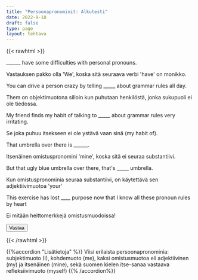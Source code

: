 ```yaml
---
title: "Persoonapronominit: Alkutesti"
date: 2022-9-18
draft: false
type: page
layout: tehtava
---
```


{{< rawhtml >}}
<link rel="stylesheet" type="text/css" href="/css/monivalinta2.css"/>
<body class="dark:bg-warmgray-900">
<div class="wrap">
  <div class="row">
  <section data-quiz-item>
    <div class="question">______ have some difficulties with personal pronouns.</div>
    <div class="choices" data-choices='["He","She", "We", "It"]'></div>
    <p class="info">Vastauksen pakko olla 'We', koska sitä seuraava verbi 'have' on monikko.</p>
  </section>
  <section data-quiz-item>
    <div class="question">You can drive a person crazy by telling _____ about grammar rules all day.</div>
    <div class="choices" data-choices='["him","her", "it", "them"]'></div>
    <p class="info">Them on objektimuotona silloin kun puhutaan henkilöstä, jonka sukupuoli ei ole tiedossa.</p>
   </section>
  </div>
  <div class="row">
  <section data-quiz-item>
    <div class="question">My friend finds my habit of talking to _____ about grammar rules very irritating.</div>
    <div class="choices" data-choices='["himself","herself", "themselves", "myself"]'></div>
    <p class="info">Se joka puhuu itsekseen ei ole ystävä vaan sinä (my habit of).</p>
  </section>
   <section data-quiz-item>
    <div class="question">That umbrella over there is ______.</div> 
    <div class="choices" data-choices='["my", "mine", "me", "I"]'></div>
    <p class="info">Itsenäinen omistuspronomini 'mine', koska sitä ei seuraa substantiivi.</p>
  </section>
  </div>
   <div class="row">
  <section data-quiz-item>
    <div class="question">But that ugly blue umbrella over there, that's _____ umbrella.</div>
    <div class="choices" data-choices='["your", "yours", "your&apos;s", "you"]'></div>
    <p class="info">Kun omistuspronominia seuraa substantiivi, on käytettävä sen adjektiivimuotoa 'your'</p>
  </section>
   <section data-quiz-item>
    <div class="question">This exercise has lost ____ purpose now that I know all these pronoun rules by heart</div>
    <div class="choices" data-choices='["their", "its", "it&apos;s", "their&apos;s"]'></div>
    <p class="info">Ei mitään heittomerkkejä omistusmuodoissa!</p>
  </section>
  </div>

</div>
  <div id="emc-score"></div>
  <div class="submit">
  <button id="emc-submit">Vastaa</button>
  </div>
 
 <script src='https://cdnjs.cloudflare.com/ajax/libs/jquery/2.1.3/jquery.min.js'></script>
 
</body>
</html>

<script>
  
    (function($) {
  $.fn.emc = function(options) {
    
    var defaults = {
      key: [],
      scoring: "normal",
      progress: true
    },
    settings = $.extend(defaults,options),
    $quizItems = $('[data-quiz-item]'),
    $choices = $('[data-choices]'),
    itemCount = $quizItems.length,
    chosen = [],
    $option = null,
    $label = null;
    
   emcInit();
    
   if (settings.progress) {
      var $bar = $('#emc-progress'),
          $inner = $('<div id="emc-progress_inner"></div>'),
          $perc = $('<span id="emc-progress_ind">0/'+itemCount+'</span>');
      $bar.append($inner).prepend($perc);
    }
    
    function emcInit() {
      $quizItems.each( function(index,value) {
      var $this = $(this),
          $choiceEl = $this.find('.choices'),
          choices = $choiceEl.data('choices');
        for (var i = 0; i < choices.length; i++) {
          $option = $('<input name="'+index+'" id="'+index+'_'+i+'" type="radio">');
          $label = $('<label for="'+index+'_'+i+'">'+choices[i]+'</label>');
          $choiceEl.append($option).append($label);
         
          $option.on( 'change', function() {
            return getChosen();
          }); 
        }
      });
    }
    
    function getChosen() {
      chosen = [];
      $choices.each( function() {
        var $inputs = $(this).find('input[type="radio"]');
        $inputs.each( function(index,value) {
          if($(this).is(':checked')) {
            chosen.push(index + 1);
          }
        });
      });
      getProgress();
    }
    
    function getProgress() {
      var prog = (chosen.length / itemCount) * 100 + "%",
          $submit = $('#emc-submit');
      if (settings.progress) {
        $perc.text(chosen.length+'/'+itemCount);  
        $inner.css({height: prog});
      }
      if (chosen.length === itemCount) {
        $submit.addClass('ready-show');
        $submit.click( function(){
          return scoreNormal();
        });
      }
    }
    
    function scoreNormal() {
      var wrong = [],
          score = null,
          $scoreEl = $('#emc-score');
      for (var i = 0; i < itemCount; i++) {
        if (chosen[i] != settings.key[i]) {
          wrong.push(i);
        }
      }
      $quizItems.each( function(index) {
        var $this = $(this);
        if ($.inArray(index, wrong) !== -1 ) {
         $this.removeClass('item-correct').addClass('item-incorrect');
        } else {
          $this.removeClass('item-incorrect').addClass('item-correct');
        }
      });
      
      score = ((itemCount - wrong.length) / itemCount).toFixed(2) * 100 + "%";
      $scoreEl.text("Vastauksista oikein "+score).addClass('new-score');
    }
 
  }
}(jQuery));
 
 
$(document).emc({
  key: ["3","4","4","2","1","2"]
});</script>
{{< /rawhtml >}}

{{%accordion "Lisätietoja" %}}
Viisi erilaista persoonapronominia: subjektimuoto (I), kohdemuoto (me), kaksi omistusmuotoa eli adjektiivinen (my) ja itsenäinen (mine), sekä suomen kielen itse-sanaa vastaava refleksiivimuoto (myself)
{{% /accordion%}}